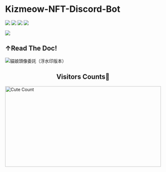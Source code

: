 # Kizmeow-NFT-Discord-Bot

<a href="https://kizmeow.gitbook.io/kizmeow-nft-discord-bot/"><img src="https://img.shields.io/badge/read-doc-green"></a>
![](https://img.shields.io/github/license/Xeift/Kizmeow-NFT-Discord-Bot)
![](https://tokei.ekzhang.com/b1/github/Xeift/Kizmeow-NFT-Discord-Bot)
<a href="https://discord.gg/eC5EhJfmNd"><img src="https://img.shields.io/discord/1041165809013243924?color=blue&label=Kizmeow%20Support%20Server&logo=discord"></a>

<a href="https://kizmeow.gitbook.io/kizmeow-nft-discord-bot/"><img src="https://user-images.githubusercontent.com/80938768/204586063-290c515d-6b7b-471a-b3d9-b54015e38e27.png"></a>
<h2>↑Read The Doc!</h2>

![貓娘頭像委託（浮水印版本）](https://user-images.githubusercontent.com/80938768/204983971-d7cf0e40-f4ce-4737-ba07-85ed62112dab.png)
<h2 align="center">Visitors Counts👀</h2>
<a href="https://github.com/Xeift/Kizmeow-NFT-Discord-Bot"><img alt="Cute Count" src="https://count.getloli.com/get/@Kizmeow-NFT-Discord-Bot?theme=rule34" height="260em" width="100%""/></a>
